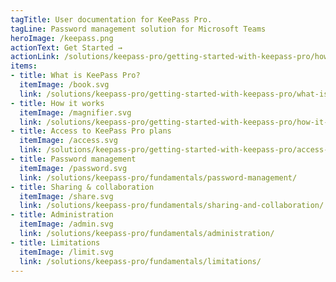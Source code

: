 ```yaml
---
tagTitle: User documentation for KeePass Pro.
tagLine: Password management solution for Microsoft Teams
heroImage: /keepass.png
actionText: Get Started →
actionLink: /solutions/keepass-pro/getting-started-with-keepass-pro/how-it-works.md
items:
- title: What is KeePass Pro?
  itemImage: /book.svg
  link: /solutions/keepass-pro/getting-started-with-keepass-pro/what-is-keepass-pro/
- title: How it works
  itemImage: /magnifier.svg
  link: /solutions/keepass-pro/getting-started-with-keepass-pro/how-it-works/
- title: Access to KeePass Pro plans
  itemImage: /access.svg
  link: /solutions/keepass-pro/getting-started-with-keepass-pro/access-to-keepass-pro-plans/
- title: Password management
  itemImage: /password.svg
  link: /solutions/keepass-pro/fundamentals/password-management/
- title: Sharing & collaboration
  itemImage: /share.svg
  link: /solutions/keepass-pro/fundamentals/sharing-and-collaboration/
- title: Administration
  itemImage: /admin.svg
  link: /solutions/keepass-pro/fundamentals/administration/
- title: Limitations
  itemImage: /limit.svg
  link: /solutions/keepass-pro/fundamentals/limitations/
---
```


<Overview />
<Intercom />
<Hubspot />
<Clarity />
<GoogleAnalytics />